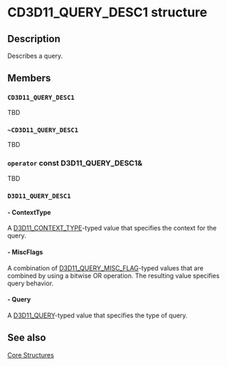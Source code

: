 # CD3D11_QUERY_DESC1 structure

## Description

Describes a query.

## Members

### `CD3D11_QUERY_DESC1`

TBD

### `~CD3D11_QUERY_DESC1`

TBD

### `operator` const D3D11_QUERY_DESC1&

TBD

### `D3D11_QUERY_DESC1`

#### - ContextType

A [D3D11_CONTEXT_TYPE](https://learn.microsoft.com/windows/desktop/api/d3d11_3/ne-d3d11_3-d3d11_context_type)-typed value that specifies the context for the query.

#### - MiscFlags

A combination of [D3D11_QUERY_MISC_FLAG](https://learn.microsoft.com/windows/desktop/api/d3d11/ne-d3d11-d3d11_query_misc_flag)-typed values that are combined by using a bitwise OR operation. The resulting value specifies query behavior.

#### - Query

A [D3D11_QUERY](https://learn.microsoft.com/windows/desktop/api/d3d11/ne-d3d11-d3d11_query)-typed value that specifies the type of query.

## See also

[Core Structures](https://learn.microsoft.com/windows/desktop/direct3d11/d3d11-graphics-reference-d3d11-core-structures)